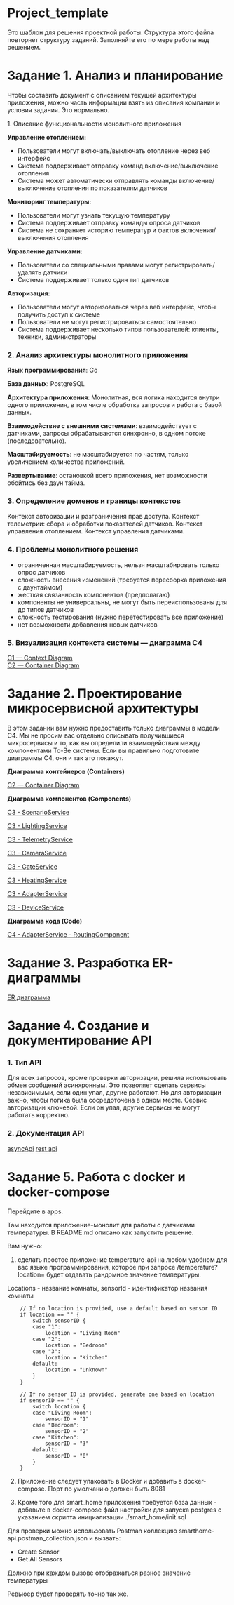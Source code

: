 # Project_template

Это шаблон для решения проектной работы. Структура этого файла повторяет структуру заданий. Заполняйте его по мере работы над решением.

# Задание 1. Анализ и планирование

<aside>

Чтобы составить документ с описанием текущей архитектуры приложения, можно часть информации взять из описания компании и условия задания. Это нормально.

</aside

### 1. Описание функциональности монолитного приложения

**Управление отоплением:**

- Пользователи могут включать/выключать отопление через веб интерфейс
- Система поддерживает отправку команд включение/выключение отопления
- Система может автоматически отправлять команды включение/выключение отопления по показателям датчиков

**Мониторинг температуры:**

- Пользователи могут узнать текущую температуру
- Система поддерживает отправку команды опроса датчиков
- Система не сохраняет историю температур и фактов включения/выключения отопления

**Управление датчиками:**

- Пользователи со специальными правами могут регистрировать/удалять датчики
- Система поддерживает только один тип датчиков  

**Авторизация:**
- Пользователи могут авторизоваться через веб интерфейс, чтобы получить доступ к системе
- Пользователи не могут регистрироваться самостоятельно
- Система поддерживает несколько типов пользователей: клиенты, техники, администраторы


### 2. Анализ архитектуры монолитного приложения

**Язык программирования**: Go

**База данных**: PostgreSQL

**Архитектура приложения**: Монолитная, вся логика находится внутри одного приложения, в том числе обработка запросов и работа с базой данных.

**Взаимодействие с внешними системами**: взаимодействует с датчиками, запросы обрабатываются синхронно, в одном потоке (последовательно).

**Масштабируемость**: не масштабируется по частям, только увеличением количества приложений.

**Развертывание**: остановкой всего приложения, нет возможности обойтись без даун тайма.


### 3. Определение доменов и границы контекстов

Контекст авторизации и разграничения прав доступа.
Контекст телеметрии: сбора и обработки показателей датчиков.
Контекст управления отоплением.
Контекст управления датчиками.

### **4. Проблемы монолитного решения**

- ограниченная масштабируемость, нельзя масштабировать только опрос датчиков
- сложность внесения изменений (требуется пересборка приложения с даунтаймом)
- жесткая связанность компонентов (предполагаю)
- компоненты не универсальны, не могут быть переиспользованы для др типов датчиков
- сложность тестирования (нужно перетестировать все приложение)
- нет возможности добавления новых датчиков

### 5. Визуализация контекста системы — диаграмма С4

[C1 — Context Diagram](https://disk.yandex.ru/i/t187cJLWf2sxCQ)  
[C2 — Container Diagram](https://disk.yandex.ru/i/bDKgAdonZuSunw)

# Задание 2. Проектирование микросервисной архитектуры

В этом задании вам нужно предоставить только диаграммы в модели C4. Мы не просим вас отдельно описывать получившиеся микросервисы и то, как вы определили взаимодействия между компонентами To-Be системы. Если вы правильно подготовите диаграммы C4, они и так это покажут.

**Диаграмма контейнеров (Containers)**

[C2 — Container Diagram](https://disk.yandex.ru/i/b8_xr6IM9hzyqQ)

**Диаграмма компонентов (Components)**

[C3 - ScenarioService](https://disk.yandex.ru/i/99Vqz8ScTfUkag)

[C3 - LightingService](https://disk.yandex.ru/i/RdCSY7AVioj2Nw)

[C3 - TelemetryService](https://disk.yandex.ru/i/m7aIji0_j-bqHw)

[C3 - CameraService](https://disk.yandex.ru/i/BslYo5fQVu-A-g)

[C3 - GateService](https://disk.yandex.ru/i/_V1mgtdmgGwX1A)

[C3 - HeatingService](https://disk.yandex.ru/i/8iUJUMRDqSkBKA)

[C3 - AdapterService](https://disk.yandex.ru/i/eWv-rtWY5Q_Xpg)

[C3 - DeviceService](https://disk.yandex.ru/i/2c78GmwQ7z3EaA)

**Диаграмма кода (Code)**

[C4 - AdapterService - RoutingComponent](https://disk.yandex.ru/i/MH8nF3Asu1dbjA)

# Задание 3. Разработка ER-диаграммы

[ER диаграмма](https://disk.yandex.ru/i/B2H2GobnBzVCBA)

# Задание 4. Создание и документирование API

### 1. Тип API

Для всех запросов, кроме проверки авторизации, решила использовать обмен сообщений асинхронным.
Это позволяет сделать сервисы независимыми, если один упал, другие работают.
Но для авторизации важно, чтобы логика была сосредоточена в одном месте. 
Сервис авторизации ключевой. Если он упал, другие сервисы не могут работать корректно.

### 2. Документация API

[asyncApi](https://disk.yandex.ru/d/Nk5md2kDoZ_XYg)
[rest api](https://disk.yandex.ru/d/WDwyxN9-7MF5pA)

# Задание 5. Работа с docker и docker-compose

Перейдите в apps.

Там находится приложение-монолит для работы с датчиками температуры. В README.md описано как запустить решение.

Вам нужно:

1) сделать простое приложение temperature-api на любом удобном для вас языке программирования, которое при запросе /temperature?location= будет отдавать рандомное значение температуры.

Locations - название комнаты, sensorId - идентификатор названия комнаты

```
	// If no location is provided, use a default based on sensor ID
	if location == "" {
		switch sensorID {
		case "1":
			location = "Living Room"
		case "2":
			location = "Bedroom"
		case "3":
			location = "Kitchen"
		default:
			location = "Unknown"
		}
	}

	// If no sensor ID is provided, generate one based on location
	if sensorID == "" {
		switch location {
		case "Living Room":
			sensorID = "1"
		case "Bedroom":
			sensorID = "2"
		case "Kitchen":
			sensorID = "3"
		default:
			sensorID = "0"
		}
	}
```

2) Приложение следует упаковать в Docker и добавить в docker-compose. Порт по умолчанию должен быть 8081

3) Кроме того для smart_home приложения требуется база данных - добавьте в docker-compose файл настройки для запуска postgres с указанием скрипта инициализации ./smart_home/init.sql

Для проверки можно использовать Postman коллекцию smarthome-api.postman_collection.json и вызвать:

- Create Sensor
- Get All Sensors

Должно при каждом вызове отображаться разное значение температуры

Ревьюер будет проверять точно так же.


